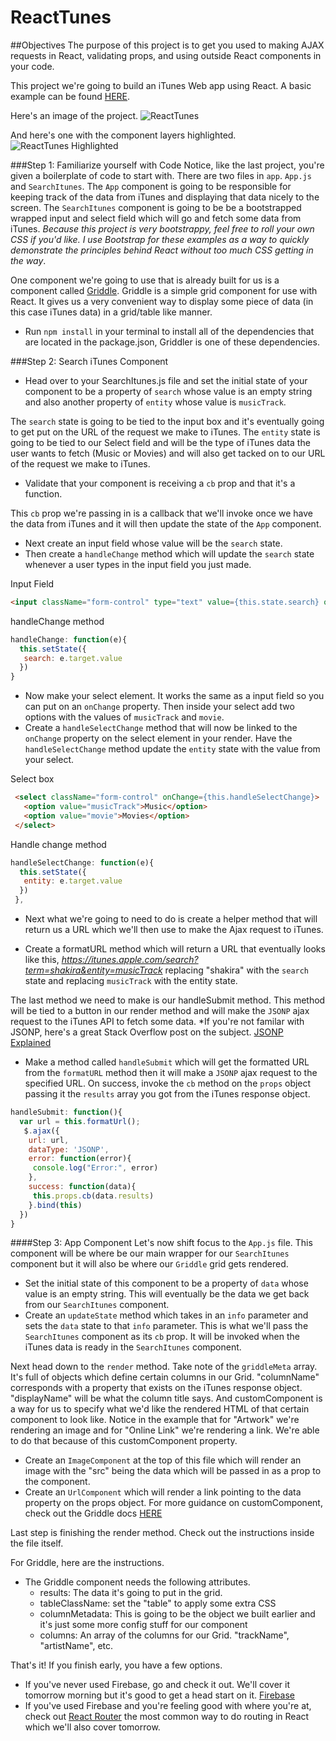 ReactTunes
============

##Objectives
The purpose of this project is to get you used to making AJAX requests in React, validating props, and using outside React components in your code.

This project we're going to build an iTunes Web app using React. A basic example can be found [HERE](http://reactweek.com/projects/reactTunes). 

Here's an image of the project. 
![ReactTunes](http://tylermcginnis.com/ReactWeek/react-tunes.png)

And here's one with the component layers highlighted.
![ReactTunes Highlighted](http://tylermcginnis.com/ReactWeek/react-tunes-components.png)

###Step 1: Familiarize yourself with Code
Notice, like the last project, you're given a boilerplate of code to start with. There are two files in ```app```. ```App.js``` and ```SearchItunes```. The ```App``` component is going to be responsible for keeping track of the data from iTunes and displaying that data nicely to the screen. The ```SearchItunes``` component is going to be be a bootstrapped wrapped input and select field which will go and fetch some data from iTunes. *Because this project is very bootstrappy, feel free to roll your own CSS if you'd like. I use Bootstrap for these examples as a way to quickly demonstrate the principles behind React without too much CSS getting in the way*.

One component we're going to use that is already built for us is a component called [Griddle](http://dynamictyped.github.io/Griddle/). Griddle is a simple grid component for use with React. It gives us a very convenient way to display some piece of data (in this case iTunes data) in a grid/table like manner. 

* Run ```npm install``` in your terminal to install all of the dependencies that are located in the package.json, Griddler is one of these dependencies. 

###Step 2: Search iTunes Component
* Head over to your SearchItunes.js file and set the initial state of your component to be a property of ```search``` whose value is an empty string and also another property of ```entity``` whose value is ```musicTrack```. 

The ```search``` state is going to be tied to the input box and it's eventually going to get put on the URL of the request we make to iTunes. The ```entity``` state is going to be tied to our Select field and will be the type of iTunes data the user wants to fetch (Music or Movies) and will also get tacked on to our URL of the request we make to iTunes.

* Validate that your component is receiving a ```cb``` prop and that it's a function.

This ```cb``` prop we're passing in is a callback that we'll invoke once we have the data from iTunes and it will then update the state of the ```App``` component.

* Next create an input field whose value will be the ```search``` state.
* Then create a ```handleChange``` method which will update the ```search``` state whenever a user types in the input field you just made.

Input Field
```html
<input className="form-control" type="text" value={this.state.search} onChange={this.handleChange}/>
```

handleChange method
```javascript
handleChange: function(e){
  this.setState({
   search: e.target.value
  })
}
```
* Now make your select element. It works the same as a input field so you can put on an ```onChange``` property. Then inside your select add two options with the values of ```musicTrack``` and ```movie```.
* Create a ```handleSelectChange``` method that will now be linked to the ```onChange``` property on the select element in your render. Have the ```handleSelectChange``` method update the ```entity``` state with the value from your select.

Select box
```html
 <select className="form-control" onChange={this.handleSelectChange}>
   <option value="musicTrack">Music</option>
   <option value="movie">Movies</option>
 </select>
```

Handle change method
```javascript
handleSelectChange: function(e){
  this.setState({
   entity: e.target.value
  })
 },
```

* Next what we're going to need to do is create a helper method that will return us a URL which we'll then use to make the Ajax request to iTunes.

* Create a formatURL method which will return a URL that eventually looks like this, *https://itunes.apple.com/search?term=shakira&entity=musicTrack* replacing "shakira" with the ```search``` state and replacing ```musicTrack``` with the entity state.

The last method we need to make is our handleSubmit method. This method will be tied to a button in our render method and will make the ```JSONP``` ajax request to the iTunes API to fetch some data. *If you're not familar with JSONP, here's a great Stack Overflow post on the subject. [JSONP Explained](http://stackoverflow.com/questions/2067472/what-is-jsonp-all-about)

* Make a method called ```handleSubmit``` which will get the formatted URL from the ```formatURL``` method then it will make a ```JSONP``` ajax request to the specified URL. On success, invoke the ```cb``` method on the ```props``` object passing it the ```results``` array you got from the iTunes response object. 
```javascript
handleSubmit: function(){
  var url = this.formatUrl();
   $.ajax({
    url: url,
    dataType: 'JSONP',
    error: function(error){
     console.log("Error:", error)
    },
    success: function(data){
     this.props.cb(data.results)
    }.bind(this)
  })
}
```

####Step 3: App Component
Let's now shift focus to the ```App.js``` file. This component will be where be our main wrapper for our ```SearchItunes``` component but it will also be where our ```Griddle``` grid gets rendered. 

* Set the initial state of this component to be a property of ```data``` whose value is an empty string. This will eventually be the data we get back from our ```SearchItunes``` component.
* Create an ```updateState``` method which takes in an ```info``` parameter and sets the ```data``` state to that ```info``` parameter. This is what we'll pass the ```SearchItunes``` component as its ```cb``` prop. It will be invoked when the iTunes data is ready in the ```SearchItunes``` component.

Next head down to the ```render``` method. Take note of the ```griddleMeta``` array. It's full of objects which define certain columns in our Grid. "columnName" corresponds with a property that exists on the iTunes response object. "displayName" will be what the column title says. And customComponent is a way for us to specify what we'd like the rendered HTML of that certain component to look like. Notice in the example that for "Artwork" we're rendering an image and for "Online Link" we're rendering a link. We're able to do that because of this customComponent property.

* Create an ```ImageComponent``` at the top of this file which will render an image with the "src" being the data which will be passed in as a prop to the component.
* Create an ```UrlComponent``` which will render a link pointing to the data property on the props object.
For more guidance on customComponent, check out the Griddle docs [HERE](http://dynamictyped.github.io/Griddle/customization.html#customColumns)

Last step is finishing the render method. Check out the instructions inside the file itself. 

For Griddle, here are the instructions. 
  * The Griddle component needs the following attributes.
    - results: The data it's going to put in the grid.
    - tableClassName: set the "table" to apply some extra CSS
    - columnMetadata: This is going to be the object we built earlier and it's just some more config stuff for our component
    - columns: An array of the columns for our Grid. "trackName", "artistName", etc.
  
That's it! If you finish early, you have a few options.
  - If you've never used Firebase, go and check it out. We'll cover it tomorrow morning but it's good to get a head start on it. [Firebase](https://www.firebase.com/)
  - If you've used Firebase and you're feeling good with where you're at, check out [React Router](https://github.com/rackt/react-router) the most common way to do routing in React which we'll also cover tomorrow. 
